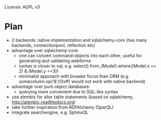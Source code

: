 License: AGPL v3

Plan
====
- 2 backends: native implementation and sqlalchemy-core (has many backends, connectionpool, reflection etc)
- advantage over sqlalchemy-core:
	* one can convert command-objects into each other, useful for generating and validating webforms
	* syntax is closer to sql, e.g. select().from_(Model).where((Model.x == 2) & (Model.y ==3))
	* minimalist approach with broader focus than ORM (e.g. somecolumn.op('&')(0xff) would not work with native backend)
- advantage over pure object databases:
	* querying more convenient due to SQL-like syntax
- use alembic for alter table statements (based on sqlalchemy, http://alembic.readthedocs.org)
- take further inspiration from RDFAlchemy (SparQL)
- integrate searchengine, e.g. SphinxQL
